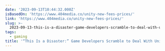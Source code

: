 ```yaml
---
date: '2023-09-13T10:44:32.000Z'
isBasedOn: 'https://www.404media.co/unity-new-fees-prices/'
link: 'https://www.404media.co/unity-new-fees-prices/'
slug: >-
  2023-09-13-this-is-a-disaster-game-developers-scramble-to-deal-with-unitys-new-fee
tags:
  - gaming
title: '“This Is a Disaster:” Game Developers Scramble to Deal With Unity’s New Fee'
---
```


